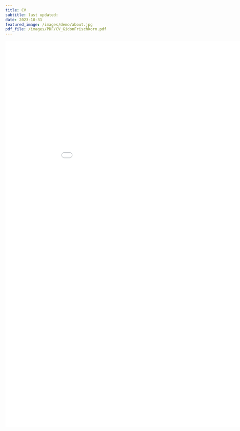 ```yaml
---
title: CV
subtitle: last updated:
date: 2023-10-31
featured_image: /images/demo/about.jpg
pdf_file: /images/PDF/CV_GidonFrischkorn.pdf
---
```


<iframe src="/images/PDF/CV_GidonFrischkorn.pdf" style="width:950px; height:1200px;" frameborder="0"></iframe>
